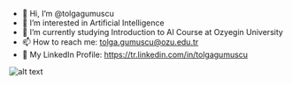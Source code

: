 - 👋 Hi, I’m @tolgagumuscu
- 👀 I’m interested in Artificial Intelligence
- 🌱 I’m currently studying Introduction to AI Course at Ozyegin University
- 📫 How to reach me: tolga.gumuscu@ozu.edu.tr
- 💼 My LinkedIn Profile: https://tr.linkedin.com/in/tolgagumuscu

![alt text](https://media.istockphoto.com/vectors/programming-design-concept-vector-id947663966?k=6&m=947663966&s=612x612&w=0&h=Z4oVCE-ZYn6Tsjn-fU7u11m3htsgF9qg7D2srJh9rwI=)

<!---
tolgagumuscu/tolgagumuscu is a ✨ special ✨ repository because its `README.md` (this file) appears on your GitHub profile.
You can click the Preview link to take a look at your changes.
--->
